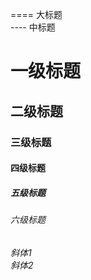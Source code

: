    ==== 大标题   
   ---- 中标题   
# 一级标题   
## 二级标题   
### 三级标题   
#### 四级标题   
##### 五级标题   
###### 六级标题   
*斜体1*   
_斜体2_   

